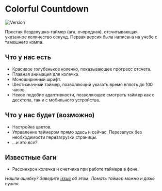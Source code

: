 # Colorful Countdown
![Version](https://img.shields.io/badge/version-0.2-blue)

Простая безделушка-таймер (ага, очередная), отсчитывающая указанное количество секунд. Первая версия была написана на учебе с тамошнего компа.

## Что у нас есть
* Красивое голубенькое колечко, показывающее прогресс отсчета.
* Плавная анимация для колечка.
* Моноширинный шрифт.
* Шестизначный таймер, позволяющий указать время вплоть до 100 часов.
* Некое подобие адаптивности, позволяющее смотреть таймер как с десктопа, так и с мобильного устройства.

## Что у нас будет (возможно)
* Настройка цветов.
* Управление таймером прямо здесь и сейчас. Перезапуск без необходимости перезагрузки страницы.
* _...и это все?_

## Известные баги
* Рассинхрон колечка и счетчика при работе таймера в фоне.

_Нашли ошибку? Заведите [issue](https://github.com/Kofirs2634/ColorfulCountdown/issues) об этом. Ломать таймер можно и даже нужно._